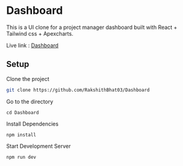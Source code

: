 # Dashboard

This is a UI clone for a project manager dashboard built with React + Tailwind css + Apexcharts.

Live link : [Dashboard](https://dashboard-clone-roc8moonshot.netlify.app/)
## Setup

Clone the project

```bash
git clone https://github.com/RakshithBhat03/Dashboard
```
Go to the directory
```
cd Dashboard
```
Install Dependencies
``` 
npm install
```
Start Development Server
```
npm run dev
```
